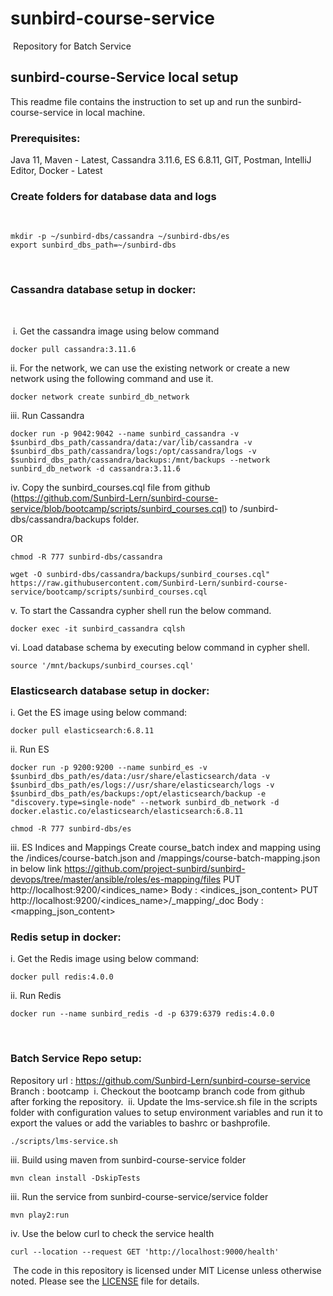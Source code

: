 # sunbird-course-service
​
Repository for Batch Service
​
## sunbird-course-Service local setup
This readme file contains the instruction to set up and run the sunbird-course-service in local machine.
​
### Prerequisites:
Java 11,
Maven - Latest,
Cassandra 3.11.6,
ES 6.8.11,
GIT,
Postman,
IntelliJ Editor,
Docker - Latest
​
### Create folders for database data and logs
​
```shell
mkdir -p ~/sunbird-dbs/cassandra ~/sunbird-dbs/es
export sunbird_dbs_path=~/sunbird-dbs
```
​
### Cassandra database setup in docker:
​

​
i. Get the cassandra image using below command
```shell
docker pull cassandra:3.11.6
```
ii. For the network, we can use the existing network or create a new network using the following command and use it.
```shell
docker network create sunbird_db_network
```
iii. Run Cassandra
```shell
docker run -p 9042:9042 --name sunbird_cassandra -v $sunbird_dbs_path/cassandra/data:/var/lib/cassandra -v $sunbird_dbs_path/cassandra/logs:/opt/cassandra/logs -v $sunbird_dbs_path/cassandra/backups:/mnt/backups --network sunbird_db_network -d cassandra:3.11.6
```
iv. Copy the sunbird_courses.cql file from github (https://github.com/Sunbird-Lern/sunbird-course-service/blob/bootcamp/scripts/sunbird_courses.cql) to /sunbird-dbs/cassandra/backups folder.

OR
```shell
chmod -R 777 sunbird-dbs/cassandra

wget -O sunbird-dbs/cassandra/backups/sunbird_courses.cql" https://raw.githubusercontent.com/Sunbird-Lern/sunbird-course-service/bootcamp/scripts/sunbird_courses.cql
```

v. To start the Cassandra cypher shell run the below command.
```shell
docker exec -it sunbird_cassandra cqlsh
```
vi. Load database schema by executing below command in cypher shell.
```shell
source '/mnt/backups/sunbird_courses.cql'
```
### Elasticsearch database setup in docker:
i. Get the ES image using below command:
```shell
docker pull elasticsearch:6.8.11
```
ii. Run ES
```shell
docker run -p 9200:9200 --name sunbird_es -v $sunbird_dbs_path/es/data:/usr/share/elasticsearch/data -v $sunbird_dbs_path/es/logs://usr/share/elasticsearch/logs -v $sunbird_dbs_path/es/backups:/opt/elasticsearch/backup -e "discovery.type=single-node" --network sunbird_db_network -d docker.elastic.co/elasticsearch/elasticsearch:6.8.11

chmod -R 777 sunbird-dbs/es
```
iii. ES Indices and Mappings
Create course_batch index and mapping using the /indices/course-batch.json and /mappings/course-batch-mapping.json in below link
https://github.com/project-sunbird/sunbird-devops/tree/master/ansible/roles/es-mapping/files
PUT http://localhost:9200/<indices_name> Body : <indices_json_content>
PUT http://localhost:9200/<indices_name>/_mapping/_doc Body : <mapping_json_content>
​
### Redis setup in docker:
i. Get the Redis image using below command:
```shell
docker pull redis:4.0.0
```
ii. Run Redis
```shell
docker run --name sunbird_redis -d -p 6379:6379 redis:4.0.0
```
​
### Batch Service Repo setup:
Repository url : https://github.com/Sunbird-Lern/sunbird-course-service
Branch : bootcamp
​
i. Checkout the bootcamp branch code from github after forking the repository.
​
ii. Update the lms-service.sh file in the scripts folder with configuration values to setup environment variables and run it to export the values or add the variables to bashrc or bashprofile.
```shell
./scripts/lms-service.sh
```
iii. Build using maven from sunbird-course-service folder
```shell
mvn clean install -DskipTests
```
iii. Run the service from sunbird-course-service/service folder
```shell
mvn play2:run
```
iv. Use the below curl to check the service health
```shell
curl --location --request GET 'http://localhost:9000/health'
```
​
The code in this repository is licensed under MIT License unless otherwise noted. Please see the [LICENSE](https://github.com/project-sunbird/sunbird-lms-service/blob/master/LICENSE) file for details.